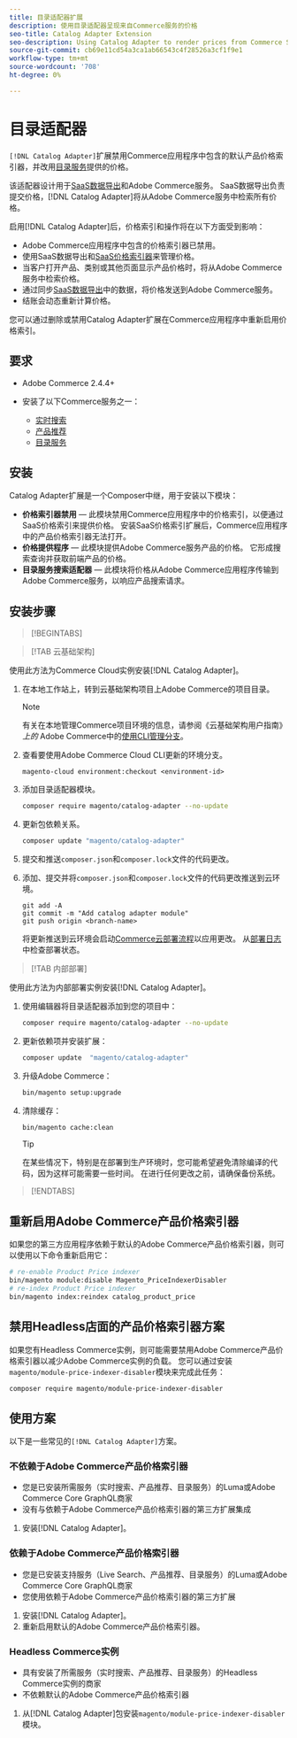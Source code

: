 ```yaml
---
title: 目录适配器扩展
description: 使用目录适配器呈现来自Commerce服务的价格
seo-title: Catalog Adapter Extension
seo-description: Using Catalog Adapter to render prices from Commerce Services
source-git-commit: cb69e11cd54a3ca1ab66543c4f28526a3cf1f9e1
workflow-type: tm+mt
source-wordcount: '708'
ht-degree: 0%

---
```


# 目录适配器

`[!DNL Catalog Adapter]`扩展禁用Commerce应用程序中包含的默认产品价格索引器，并改用[目录服务](../catalog-service/overview.md)提供的价格。

该适配器设计用于[SaaS数据导出](../data-export/overview.md)和Adobe Commerce服务。 SaaS数据导出负责提交价格，[!DNL Catalog Adapter]将从Adobe Commerce服务中检索所有价格。

启用[!DNL Catalog Adapter]后，价格索引和操作将在以下方面受到影响：

- Adobe Commerce应用程序中包含的价格索引器已禁用。
- 使用SaaS数据导出和[SaaS价格索引器](price-indexing.md)来管理价格。
- 当客户打开产品、类别或其他页面显示产品价格时，将从Adobe Commerce服务中检索价格。
- 通过同步[SaaS数据导出](../data-export/overview.md)中的数据，将价格发送到Adobe Commerce服务。
- 结账会动态重新计算价格。

您可以通过删除或禁用Catalog Adapter扩展在Commerce应用程序中重新启用价格索引。

## 要求

- Adobe Commerce 2.4.4+
- 安装了以下Commerce服务之一：

   - [实时搜索](../live-search/install.md)
   - [产品推荐](../product-recommendations/install-configure.md)
   - [目录服务](../catalog-service/installation.md)

## 安装

Catalog Adapter扩展是一个Composer中继，用于安装以下模块：

- **价格索引器禁用** — 此模块禁用Commerce应用程序中的价格索引，以便通过SaaS价格索引来提供价格。 安装SaaS价格索引扩展后，Commerce应用程序中的产品价格索引器无法打开。
- **价格提供程序** — 此模块提供Adobe Commerce服务产品的价格。 它形成搜索查询并获取前端产品的价格。
- **目录服务搜索适配器** — 此模块将价格从Adobe Commerce应用程序传输到Adobe Commerce服务，以响应产品搜索请求。

## 安装步骤

>[!BEGINTABS]

>[!TAB 云基础架构]

使用此方法为Commerce Cloud实例安装[!DNL Catalog Adapter]。

1. 在本地工作站上，转到云基础架构项目上Adobe Commerce的项目目录。

   >[!NOTE]
   >
   >有关在本地管理Commerce项目环境的信息，请参阅《云基础架构用户指南》_上的_ Adobe Commerce中的[使用CLI管理分支](https://experienceleague.adobe.com/zh-hans/docs/commerce-cloud-service/user-guide/develop/cli-branches)。

1. 查看要使用Adobe Commerce Cloud CLI更新的环境分支。

   ```shell
   magento-cloud environment:checkout <environment-id>
   ```

1. 添加目录适配器模块。

   ```bash
   composer require magento/catalog-adapter --no-update
   ```

1. 更新包依赖关系。

   ```bash
   composer update "magento/catalog-adapter"
   ```

1. 提交和推送`composer.json`和`composer.lock`文件的代码更改。

1. 添加、提交并将`composer.json`和`composer.lock`文件的代码更改推送到云环境。

   ```shell
   git add -A
   git commit -m "Add catalog adapter module"
   git push origin <branch-name>
   ```

   将更新推送到云环境会启动[Commerce云部署流程](https://experienceleague.adobe.com/zh-hans/docs/commerce-cloud-service/user-guide/develop/deploy/process)以应用更改。 从[部署日志](https://experienceleague.adobe.com/zh-hans/docs/commerce-cloud-service/user-guide/develop/test/log-locations#deploy-log)中检查部署状态。

>[!TAB 内部部署]

使用此方法为内部部署实例安装[!DNL Catalog Adapter]。

1. 使用编辑器将目录适配器添加到您的项目中：

   ```bash
   composer require magento/catalog-adapter --no-update
   ```

1. 更新依赖项并安装扩展：

   ```bash
   composer update  "magento/catalog-adapter"
   ```

1. 升级Adobe Commerce：

   ```bash
   bin/magento setup:upgrade
   ```

1. 清除缓存：

   ```bash
   bin/magento cache:clean
   ```

   >[!TIP]
   >
   >在某些情况下，特别是在部署到生产环境时，您可能希望避免清除编译的代码，因为这样可能需要一些时间。 在进行任何更改之前，请确保备份系统。

>[!ENDTABS]


## 重新启用Adobe Commerce产品价格索引器

如果您的第三方应用程序依赖于默认的Adobe Commerce产品价格索引器，则可以使用以下命令重新启用它：

```bash
# re-enable Product Price indexer
bin/magento module:disable Magento_PriceIndexerDisabler
# re-index Product Price indexer
bin/magento index:reindex catalog_product_price
```

## 禁用Headless店面的产品价格索引器方案

如果您有Headless Commerce实例，则可能需要禁用Adobe Commerce产品价格索引器以减少Adobe Commerce实例的负载。 您可以通过安装`magento/module-price-indexer-disabler`模块来完成此任务：

```bash
composer require magento/module-price-indexer-disabler
```

## 使用方案

以下是一些常见的`[!DNL Catalog Adapter]`方案。

### 不依赖于Adobe Commerce产品价格索引器

- 您是已安装所需服务（实时搜索、产品推荐、目录服务）的Luma或Adobe Commerce Core GraphQL商家
- 没有与依赖于Adobe Commerce产品价格索引器的第三方扩展集成

1. 安装[!DNL Catalog Adapter]。

### 依赖于Adobe Commerce产品价格索引器

- 您是已安装支持服务（Live Search、产品推荐、目录服务）的Luma或Adobe Commerce Core GraphQL商家
- 您使用依赖于Adobe Commerce产品价格索引器的第三方扩展

1. 安装[!DNL Catalog Adapter]。
1. 重新启用默认的Adobe Commerce产品价格索引器。

### Headless Commerce实例

- 具有安装了所需服务（实时搜索、产品推荐、目录服务）的Headless Commerce实例的商家
- 不依赖默认的Adobe Commerce产品价格索引器

1. 从[!DNL Catalog Adapter]包安装`magento/module-price-indexer-disabler`模块。


